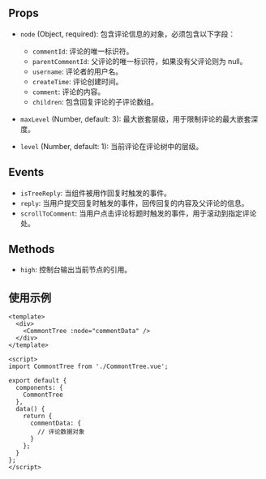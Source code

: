 ## Props

- `node` (Object, required): 包含评论信息的对象，必须包含以下字段：
  - `commentId`: 评论的唯一标识符。
  - `parentCommentId`: 父评论的唯一标识符，如果没有父评论则为 null。
  - `username`: 评论者的用户名。
  - `createTime`: 评论创建时间。
  - `comment`: 评论的内容。
  - `children`: 包含回复评论的子评论数组。

- `maxLevel` (Number, default: 3): 最大嵌套层级，用于限制评论的最大嵌套深度。

- `level` (Number, default: 1): 当前评论在评论树中的层级。

## Events

- `isTreeReply`: 当组件被用作回复时触发的事件。
- `reply`: 当用户提交回复时触发的事件，回传回复的内容及父评论的信息。
- `scrollToComment`: 当用户点击评论标题时触发的事件，用于滚动到指定评论处。

## Methods

- `high`: 控制台输出当前节点的引用。

## 使用示例

```vue
<template>
  <div>
    <CommontTree :node="commentData" />
  </div>
</template>

<script>
import CommontTree from './CommontTree.vue';

export default {
  components: {
    CommontTree
  },
  data() {
    return {
      commentData: {
        // 评论数据对象
      }
    };
  }
};
</script>